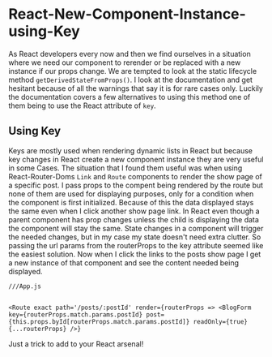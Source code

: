 # React-New-Component-Instance-using-Key

As React developers every now and then we find ourselves in a situation where we need our component to rerender or be replaced with a new instance if our props change. We are tempted to look at the static lifecycle method `getDerivedStateFromProps()`. I look at the documentation and get hesitant because of all the warnings that say it is for rare cases only. Luckily the documentation covers a few alternatives to using this method one of them being to use the React attribute of `key`.

## Using Key
Keys are mostly used when rendering dynamic lists in React but because key changes in React create a new component instance they are very useful in some Cases. The situation that I found them useful was when using React-Router-Doms `Link` and `Route` components to render the show page of a specific post. I pass props to the compent being rendered by the route but none of them are used for displaying purposes, only for a condition when the component is first  initialized. Because of this the data displayed stays the same even when I click another show page link. In React even though a parent component has prop changes unless the child is displaying the data the component will stay the same. State changes in a component will trigger the needed changes, but in my case my state doesn't need extra clutter. So passing the url params from the routerProps to the key attribute seemed like the easiest solution. Now when I click the links to the posts show page I get a new instance of that component and see the content needed being displayed.
```
///App.js


<Route exact path='/posts/:postId' render={routerProps => <BlogForm key={routerProps.match.params.postId} post={this.props.byId[routerProps.match.params.postId]} readOnly={true} {...routerProps} />}
```
Just a trick to add to your React arsenal!
